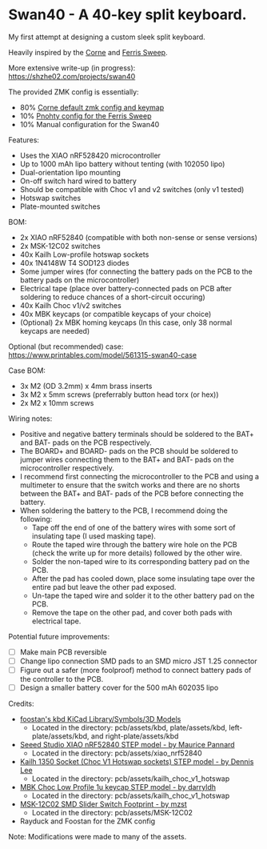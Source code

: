 # Swan40 - A 40-key split keyboard.

My first attempt at designing a custom sleek split keyboard.

Heavily inspired by the [Corne](https://github.com/foostan/crkbd) and [Ferris Sweep](https://github.com/davidphilipbarr/Sweep).

More extensive write-up (in progress): https://shzhe02.com/projects/swan40

The provided ZMK config is essentially:
- 80% [Corne default zmk config and keymap](https://github.com/zmkfirmware/zmk/tree/main/app/boards/shields/corne)
- 10% [Pnohty config for the Ferris Sweep](https://github.com/rayduck/zmk-config)
- 10% Manual configuration for the Swan40

Features:
- Uses the XIAO nRF528420 microcontroller
- Up to 1000 mAh lipo battery without tenting (with 102050 lipo)
- Dual-orientation lipo mounting
- On-off switch hard wired to battery
- Should be compatible with Choc v1 and v2 switches (only v1 tested)
- Hotswap switches
- Plate-mounted switches

BOM:
- 2x XIAO nRF52840 (compatible with both non-sense or sense versions)
- 2x MSK-12C02 switches
- 40x Kailh Low-profile hotswap sockets
- 40x 1N4148W T4 SOD123 diodes
- Some jumper wires (for connecting the battery pads on the PCB to the battery pads on the microcontroller)
- Electrical tape (place over battery-connected pads on PCB after soldering to reduce chances of a short-circuit occuring)
- 40x Kailh Choc v1/v2 switches
- 40x MBK keycaps (or compatible keycaps of your choice)
- (Optional) 2x MBK homing keycaps (In this case, only 38 normal keycaps are needed)

Optional (but recommended) case: https://www.printables.com/model/561315-swan40-case

Case BOM:
- 3x M2 (OD 3.2mm) x 4mm brass inserts
- 3x M2 x 5mm screws (preferrably button head torx (or hex))
- 2x M2 x 10mm screws

Wiring notes:
- Positive and negative battery terminals should be soldered to the BAT+ and BAT- pads on the PCB respectively.
- The BOARD+ and BOARD- pads on the PCB should be soldered to jumper wires connecting them to the BAT+ and BAT- pads on the microcontroller respectively.
- I recommend first connecting the microcontroller to the PCB and using a multimeter to ensure that the switch works and there are no shorts between the BAT+ and BAT- pads of the PCB before connecting the battery.
- When soldering the battery to the PCB, I recommend doing the following:
  - Tape off the end of one of the battery wires with some sort of insulating tape (I used masking tape).
  - Route the taped wire through the battery wire hole on the PCB (check the write up for more details) followed by the other wire.
  - Solder the non-taped wire to its corresponding battery pad on the PCB.
  - After the pad has cooled down, place some insulating tape over the entire pad but leave the other pad exposed.
  - Un-tape the taped wire and solder it to the other battery pad on the PCB.
  - Remove the tape on the other pad, and cover both pads with electrical tape.

Potential future improvements:
- [ ] Make main PCB reversible
- [ ] Change lipo connection SMD pads to an SMD micro JST 1.25 connector
- [ ] Figure out a safer (more foolproof) method to connect battery pads of the controller to the PCB.
- [ ] Design a smaller battery cover for the 500 mAh 602035 lipo

Credits:
- [foostan's kbd KiCad Library/Symbols/3D Models](https://github.com/foostan/kbd/tree/crkbd4)
    - Located in the directory: pcb/assets/kbd, plate/assets/kbd, left-plate/assets/kbd, and right-plate/assets/kbd
- [Seeed Studio XIAO nRF52840 STEP model - by Maurice Pannard](https://grabcad.com/library/seeed-studio-xiao-nrf52840-sense-1)
    - Located in the directory: pcb/assets/xiao_nrf52840
- [Kailh 1350 Socket (Choc V1 Hotswap sockets) STEP model - by Dennis Lee](https://grabcad.com/library/kailh-1350-socket-2)
    - Located in the directory: pcb/assets/kailh_choc_v1_hotswap
- [MBK Choc Low Profile 1u keycap STEP model - by darryldh](https://www.thingiverse.com/thing:4564253)
    - Located in the directory: pcb/assets/kailh_choc_v1_hotswap
- [MSK-12C02 SMD Slider Switch Footprint - by mzst](https://mzstblog.blogspot.com/2016/01/msk-12c02-smd-slider-switch-spdt-eagle.html)
    - Located in the directory: pcb/assets/MSK-12C02
- Rayduck and Foostan for the ZMK config

Note: Modifications were made to many of the assets.
